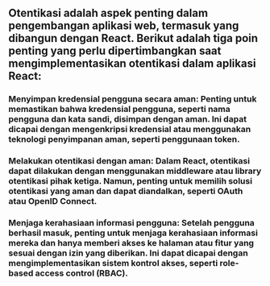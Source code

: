 ## Otentikasi adalah aspek penting dalam pengembangan aplikasi web, termasuk yang dibangun dengan React. Berikut adalah tiga poin penting yang perlu dipertimbangkan saat mengimplementasikan otentikasi dalam aplikasi React:

### Menyimpan kredensial pengguna secara aman: Penting untuk memastikan bahwa kredensial pengguna, seperti nama pengguna dan kata sandi, disimpan dengan aman. Ini dapat dicapai dengan mengenkripsi kredensial atau menggunakan teknologi penyimpanan aman, seperti penggunaan token.

### Melakukan otentikasi dengan aman: Dalam React, otentikasi dapat dilakukan dengan menggunakan middleware atau library otentikasi pihak ketiga. Namun, penting untuk memilih solusi otentikasi yang aman dan dapat diandalkan, seperti OAuth atau OpenID Connect.

### Menjaga kerahasiaan informasi pengguna: Setelah pengguna berhasil masuk, penting untuk menjaga kerahasiaan informasi mereka dan hanya memberi akses ke halaman atau fitur yang sesuai dengan izin yang diberikan. Ini dapat dicapai dengan mengimplementasikan sistem kontrol akses, seperti role-based access control (RBAC).